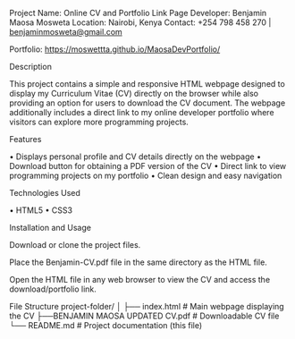Project Name: Online CV and Portfolio Link Page
Developer: Benjamin Maosa Mosweta
Location: Nairobi, Kenya
Contact: +254 798 458 270 | benjaminmosweta@gmail.com

Portfolio: https://moswettta.github.io/MaosaDevPortfolio/

Description

This project contains a simple and responsive HTML webpage designed to display my Curriculum Vitae (CV) directly on the browser while also providing an option for users to download the CV document. The webpage additionally includes a direct link to my online developer portfolio where visitors can explore more programming projects.

Features

• Displays personal profile and CV details directly on the webpage
• Download button for obtaining a PDF version of the CV
• Direct link to view programming projects on my portfolio
• Clean design and easy navigation

Technologies Used

• HTML5
• CSS3

Installation and Usage

Download or clone the project files.

Place the Benjamin-CV.pdf file in the same directory as the HTML file.

Open the HTML file in any web browser to view the CV and access the download/portfolio link.

File Structure
project-folder/
│
├── index.html       # Main webpage displaying the CV
├──BENJAMIN MAOSA UPDATED CV.pdf  # Downloadable CV file
└── README.md        # Project documentation (this file)
